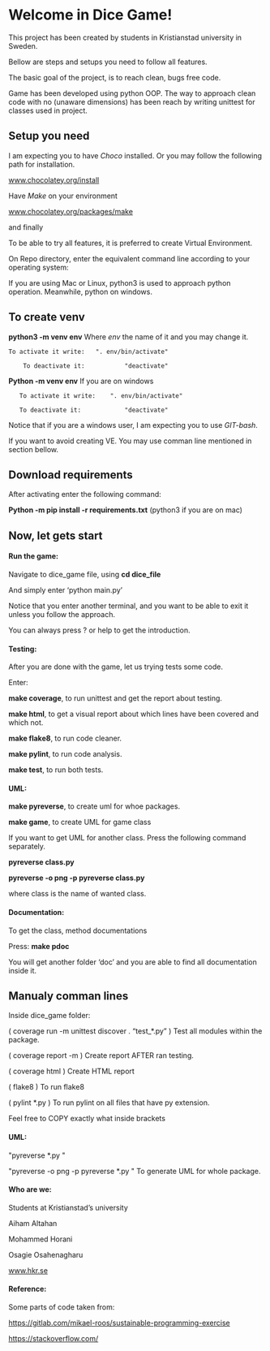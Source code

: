 ﻿Welcome in Dice Game!
=====================


This project has been created by students in Kristianstad university in Sweden.

Bellow are steps and setups you need to follow all features.




The basic goal of the project, is to reach clean, bugs free code.

Game has been developed using python OOP. The way to approach clean code with no (unaware dimensions) has been reach by writing unittest for classes used in project. 






Setup you need
--------------


I am expecting you to have _Choco_ installed.
Or you may follow the following path for installation.

www.chocolatey.org/install



Have _Make_ on your environment

www.chocolatey.org/packages/make



and finally


To be able to try all features, it is preferred to create Virtual Environment.


On Repo directory, enter the equivalent command line according to your operating system:


If you are using Mac or Linux, python3 is used to approach python operation. Meanwhile,  python on windows.



To create venv
--------------


**python3 -m venv env**   Where _env_ the name of it and you may change it.


	To activate it write:	". env/bin/activate"

        To deactivate it:	        "deactivate"



**Python -m venv env**     If you are on windows
       

       To activate it write:	". env/bin/activate"

       To deactivate it:	        "deactivate"



Notice that if you are a windows user, I am expecting you to use _GIT-bash_.


If you want to avoid creating VE. You may use comman line mentioned in section bellow.



Download requirements
---------------------


After activating enter the following command:



**Python -m pip install -r requirements.txt**  (python3 if you are on mac)






  
  
Now, let gets start
--------------------



  
#### Run the game:


Navigate to dice_game file, using **cd dice_file**

And simply enter ‘python main.py’ 


Notice that you enter another terminal, and you want to be able to exit it unless you follow the approach.

You can always press ? or help to get the introduction.



  
#### Testing:

After you are done with the game, let us trying tests some code.


Enter:


**make coverage**, to run unittest and get the report about testing.


**make html**,  to get a visual report about which lines have been covered and which not.


**make flake8**, to run code cleaner.


**make pylint**, to run code analysis.


**make test**, to run both tests.


  
#### UML:


**make pyreverse**, to create uml for whoe packages.


**make game**, to create UML for game class


If you want to get UML for another class. Press the following command separately.


**pyreverse class.py**


**pyreverse -o png -p pyreverse class.py**


where class is the name of wanted class.

  

#### Documentation:


To get the class, method documentations

Press:  **make pdoc**


You will get another folder ‘doc’ and you are able to find all documentation inside it.


  
  






Manualy comman lines
--------------------
  
Inside dice_game folder:


( coverage  run -m unittest discover . “test_*.py” )		Test all modules within the package.

( coverage report -m )		Create report AFTER ran testing.

( coverage html )			Create HTML report

( flake8 )  		To run flake8

( pylint *.py )       To run pylint on all files that have py extension.


Feel free to COPY exactly what inside brackets


#### UML:


"pyreverse *.py "


"pyreverse -o png -p pyreverse *.py  " 	To generate UML for whole package.




  
#### Who are we:


Students at Kristianstad’s university


Aiham Altahan

Mohammed Horani

Osagie Osahenagharu


  

www.hkr.se

  
  
  







#### Reference:


Some parts of code taken from:


https://gitlab.com/mikael-roos/sustainable-programming-exercise

https://stackoverflow.com/
